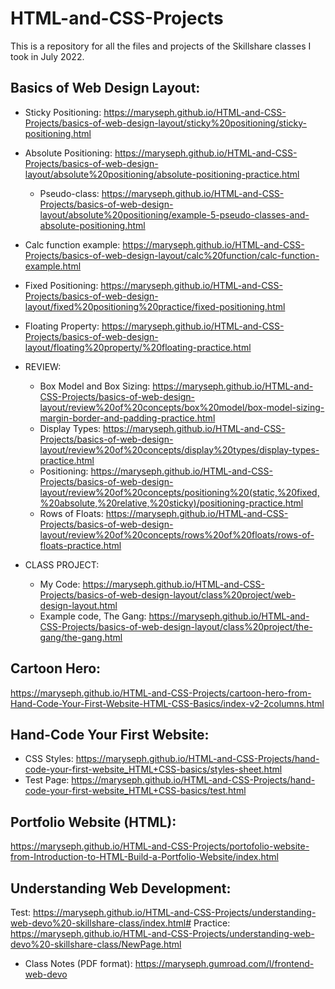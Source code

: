 # HTML-and-CSS-Projects
This is a repository for all the files and projects of the Skillshare classes I took in July 2022.

Basics of Web Design Layout:
- 
  - Sticky Positioning:  https://maryseph.github.io/HTML-and-CSS-Projects/basics-of-web-design-layout/sticky%20positioning/sticky-positioning.html
  - Absolute Positioning: https://maryseph.github.io/HTML-and-CSS-Projects/basics-of-web-design-layout/absolute%20positioning/absolute-positioning-practice.html
    - Pseudo-class: https://maryseph.github.io/HTML-and-CSS-Projects/basics-of-web-design-layout/absolute%20positioning/example-5-pseudo-classes-and-absolute-positioning.html 
  - Calc function example: https://maryseph.github.io/HTML-and-CSS-Projects/basics-of-web-design-layout/calc%20function/calc-function-example.html
  - Fixed Positioning: https://maryseph.github.io/HTML-and-CSS-Projects/basics-of-web-design-layout/fixed%20positioning%20practice/fixed-positioning.html 
  - Floating Property: https://maryseph.github.io/HTML-and-CSS-Projects/basics-of-web-design-layout/floating%20property/%20floating-practice.html
  
  - REVIEW:
    - Box Model and Box Sizing: https://maryseph.github.io/HTML-and-CSS-Projects/basics-of-web-design-layout/review%20of%20concepts/box%20model/box-model-sizing-margin-border-and-padding-practice.html
    - Display Types: https://maryseph.github.io/HTML-and-CSS-Projects/basics-of-web-design-layout/review%20of%20concepts/display%20types/display-types-practice.html
    - Positioning: https://maryseph.github.io/HTML-and-CSS-Projects/basics-of-web-design-layout/review%20of%20concepts/positioning%20(static,%20fixed,%20absolute,%20relative,%20sticky)/positioning-practice.html
    - Rows of Floats: https://maryseph.github.io/HTML-and-CSS-Projects/basics-of-web-design-layout/review%20of%20concepts/rows%20of%20floats/rows-of-floats-practice.html
   
  - CLASS PROJECT:
    - My Code: https://maryseph.github.io/HTML-and-CSS-Projects/basics-of-web-design-layout/class%20project/web-design-layout.html
    - Example code, The Gang: https://maryseph.github.io/HTML-and-CSS-Projects/basics-of-web-design-layout/class%20project/the-gang/the-gang.html 
  

    


Cartoon Hero:
-
https://maryseph.github.io/HTML-and-CSS-Projects/cartoon-hero-from-Hand-Code-Your-First-Website-HTML-CSS-Basics/index-v2-2columns.html

Hand-Code Your First Website:
-
- CSS Styles: https://maryseph.github.io/HTML-and-CSS-Projects/hand-code-your-first-website_HTML+CSS-basics/styles-sheet.html
- Test Page: https://maryseph.github.io/HTML-and-CSS-Projects/hand-code-your-first-website_HTML+CSS-basics/test.html

Portfolio Website (HTML):
-
https://maryseph.github.io/HTML-and-CSS-Projects/portofolio-website-from-Introduction-to-HTML-Build-a-Portfolio-Website/index.html

Understanding Web Development:
-
Test: https://maryseph.github.io/HTML-and-CSS-Projects/understanding-web-devo%20-skillshare-class/index.html#
Practice: https://maryseph.github.io/HTML-and-CSS-Projects/understanding-web-devo%20-skillshare-class/NewPage.html

- Class Notes (PDF format): https://maryseph.gumroad.com/l/frontend-web-devo
